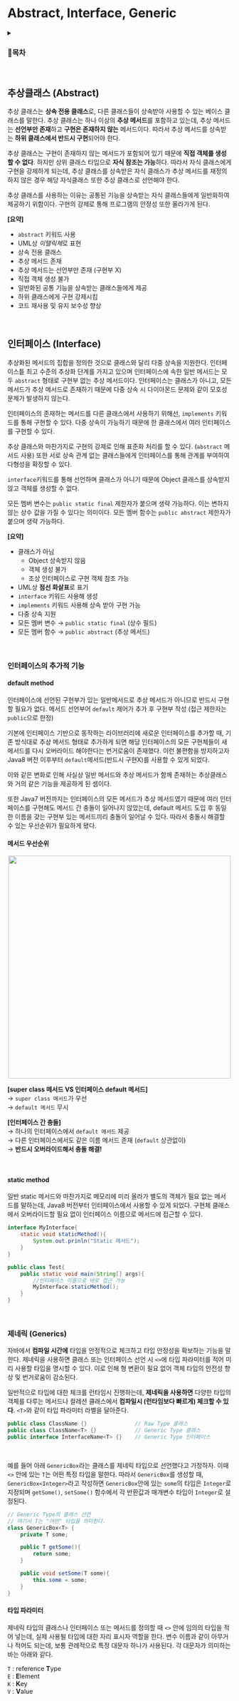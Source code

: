 # Abstract, Interface, Generic
<details>
<summary><h3>📑목차</h3></summary>
<div markdown="1">

- [추상클래스 (Abstract)](#추상클래스-abstract)
- [인터페이스 (Interface)](#인터페이스-interface)
    - [인터페이스의 추가적 기능](#인터페이스의-추가적-기능)
        - [default method](#default-method)
            - [메서드 우선순위](#메서드-우선순위)
        - [static method](#static-method)
- [제네릭 (Generics)](#제네릭-generics)
    - [타입 파라미터](#타입-파라미터)

</div>
</details>
<br>

## 추상클래스 (Abstract)
추상 클래스는 **상속 전용 클래스**로, 다른 클래스들이 상속받아 사용할 수 있는 베이스 클래스를 말한다. 추상 클래스는 하나 이상의 **추상 메서드**를 포함하고 있는데, 추상 메서드는 **선언부만 존재**하고 **구현은 존재하지 않는** 메서드이다. 따라서 추상 메서드를 상속받는 **하위 클래스에서 반드시 구현**되어야 한다.

추상 클래스는 구현이 존재하지 않는 메서드가 포함되어 있기 때문에 **직접 객체를 생성할 수 없다**. 하지만 상위 클래스 타입으로 **자식 참조는 가능**하다. 따라서 자식 클래스에게 구현을 강제하게 되는데, 추상 클래스를 상속받은 자식 클래스가 추상 메서드를 재정의하지 않은 경우 해당 자식클래스 또한 추상 클래스로 선언해야 한다.

추상 클래스를 사용하는 이유는 공통된 기능을 상속받는 자식 클래스들에게 일반화하여 제공하기 위함이다. 구현의 강제로 통해 프로그램의 안정성 또한 올라가게 된다. 


**[요약]**
- `abstract` 키워드 사용
- UML상 *이탤릭체*로 표현
- 상속 전용 클래스
- 추상 메서드 존재
- 추상 메서드는 선언부만 존재 (구현부 X)
- 직접 객체 생성 불가
- 일반화된 공통 기능을 상속받는 클래스들에게 제공
- 하위 클래스에게 구현 강제시킴
- 코드 재사용 및 유지 보수성 향상 



<!-- 추상클래스를 사용하지 않은 경우
```java

```

추상클래스를 사용한 경우
```java

```

추상클래스 객체 생성은 못하지만, 참조는 가능
```java

``` -->

<br>

## 인터페이스 (Interface)
추상화된 메서드의 집합을 정의한 것으로 클래스와 달리 다중 상속을 지원한다. 인터페이스틑 최고 수준의 추상화 단계를 가지고 있으며 인터페이스에 속한 일반 메서드는 모두 `abstract` 형태로 구현부 없는 추상 메서드이다. 인터페이스는 클래스가 아니고, 모든 메서드가 추상 메서드로 존재하기 때문에 다중 상속 시 다이아몬드 문제와 같이 모호성 문제가 발생하지 않는다. 

인터페이스의 존재하는 메서드를 다른 클래스에서 사용하기 위해선, `implements` 키워드를 통해 구현할 수 있다. 다중 상속이 가능하기 때문에 한 클래스에서 여러 인터페이스를 구현할 수 있다. 

추상 클래스와 마찬가지로 구현의 강제로 인해 표준화 처리를 할 수 있다. (`abstract` 메서드 사용) 또한 서로 상속 관계 없는 클래스들에게 인터페이스를 통해 관계를 부여하여 다형성을 확장할 수 있다. 

`interface`키워드를 통해 선언하며 클래스가 아니기 때문에 Object 클래스를 상속받지 않고 객체를 생성할 수 없다. 

모든 멤버 변수는 `public static final` 제한자가 붙으며 생략 가능하다. 이는 변하지 않는 상수 값을 가질 수 있다는 의미이다. 모든 멤버 함수는 `public abstract` 제한자가 붙으며 생략 가능하다. 

**[요약]**
- 클래스가 아님
    - Object 상속받지 않음
    - 객체 생성 불가
    - 조상 인터페이스로 구현 객체 참조 가능
- UML상 **점선 화살표**로 표기
- `interface` 키워드 사용해 생성
- `implements` 키워드 사용해 상속 받아 구현 가능
- 다중 상속 지원
- 모든 멤버 변수 → `public static final` (상수 필드)
- 모든 멤버 함수 → `public abstract` (추상 메서드)

<br>

### 인터페이스의 추가적 기능
#### default method
인터페이스에 선언된 구현부가 있는 일반메서드로 추상 메서드가 아니므로 반드시 구현할 필요가 없다. 메서드 선언부어 `default` 제어가 추가 후 구현부 작성 (접근 제한자는 `public`으로 한정)

기본에 인터페이스 기반으로 동작하는 라이브러리에 새로운 인터페이스를 추가할 때, 기존 방식대로 추상 메서드 형태로 추가하게 되면 해당 인터페이스의 모든 구현체들이 새 메서드를 다시 오버라이드 해야한다는 번거로움이 존재했다. 이런 불편함을 방지하고자 Java8 버전 이후부터 `default`메서드(반드시 구현X)를 사용할 수 있게 되었다.

이와 같은 변화로 인해 사실상 일반 메서드와 추상 메서드가 함께 존재하는 추상클래스와 거의 같은 기능을 제공하게 된 셈이다. 

또한 Java7 버전까지는 인터페이스의 모든 메서드가 추상 메서드였기 때문에 여러 인터페이스를 구현해도 메서드 간 충돌이 일어나지 않았는데, default 메서드 도입 후 동일한 이름을 갖는 구현부 있는 메서드끼리 충돌이 일어날 수 있다. 따라서 충돌시 해결할 수 있는 우선순위가 필요하게 됐다.

#### 메서드 우선순위

<p align="center">
    <img src="./img/메서드충돌.png" width="500">
</p>

**[super class 메서드 VS 인터페이스 default 메서드]** <br>
→ `super class 메서드`가 우선 <br>
→ `default 메서드` 무시

**[인터페이스 간 충돌]** <br>
→ 하나의 인터페이스에서 `default 메서드` 제공 <br>
→ 다른 인터페이스에서도 같은 이름 메서드 존재 (`default` 상관없이) <br>
→ **반드시 오버라이드해서 충돌 해결!**


<br>

#### static method
일반 static 메서드와 마찬가지로 메모리에 미리 올라가 별도의 객체가 필요 없는 메서드를 말하는데, Java8 버전부터 인터페이스에서 사용할 수 있게 되었다. 구현체 클래스에서 오버라이드할 필요 없이 인터페이스 이름으로 메서드에 접근할 수 있다. 

```java
interface MyInterface{
    static void staticMethod(){
        System.out.prinln("Static 메서드");
    }
}

public class Test{
    public static void main(String[] args){
        //인터페이스 이름으로 바로 접근 가능
        MyInterface.staticMethod();
    }
}
```

<br>

### 제네릭 (Generics)
자바에서 **컴파일 시간에** 타입을 안정적으로 체크하고 타입 안정성을 확보하는 기능을 말한다. 제네릭을 사용하면 클래스 또는 인터페이스 선언 시 `<>`에 타입 파라미터를 적어 미리 사용할 타입을 명시할 수 있다. 이로 인해 형 변환이 필요 없어 객체 타입의 안전성 향상 및 번거로움이 감소된다.
 
일반적으로 타입에 대한 체크를 런타임시 진행하는데, **제네릭을 사용하면** 다양한 타입의 객체를 다루는 메서드나 컬레션 클래스에서 **컴파일시 (런타임보다 빠르게) 체크할 수 있다**. `<T>`와 같이 타입 파라미터 라벨을 달아준다.

```java
public class ClassName {}               // Raw Type 클래스
public class ClassName<T> {}            // Generic Type 클래스
public interface InterfaceName<T> {}    // Generic Type 인터페이스
```

<br>

예를 들어 아래 `GenericBox`라는 클래스를 제네릭 타입으로 선언했다고 가정하자. 이때 `<>` 안에 있는 `T`는 어떤 특정 타입을 말한다. 따라서 `GenericBox`를 생성할 때, `GenericBox<Integer>`라고 작성하면 `GenericBox`안에 있는 `some`의 타입은 `Integer`로 지정되며 `getSome()`, `setSome()` 함수에서 각 반환값과 매개변수 타입이 `Integer`로 설정된다. 

```java 
// Generic Type의 클래스 선언
// 여기서 T는 "어떤" 타입을 의미한다.
class GenericBox<T> {
    private T some;

    public T getSome(){
        return some;
    }

    public void setSome(T some){
        this.some = some;
    }
}
```

#### 타입 파라미터
제네릭 타입의 클래스나 인터페이스 또는 메서드를 정의할 때 `<>` 안에 임의의 타입을 적어 넣는데, 실제 사용될 타입에 대한 자리 표시자 역할을 한다. 변수 이름과 같이 아무거나 적어도 되는데, 보통 관례적으로 특정 대문자 하나가 사용된다. 각 대문자가 의미하는 바는 아래와 같다.

`T` : reference **T**ype <br>
`E` : **E**lement <br>
`K` : **K**ey <br>
`V` : **V**alue <br>


